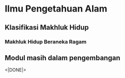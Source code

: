 # Ilmu Pengetahuan Alam
## Klasifikasi Makhluk Hidup
### Makhluk Hidup Beraneka Ragam  

## Modul masih dalam pengembangan

<|DONE|>
